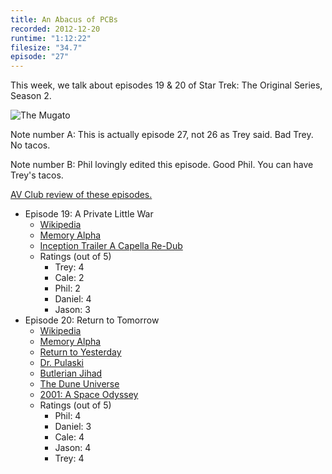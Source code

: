 ```yaml
---
title: An Abacus of PCBs
recorded: 2012-12-20
runtime: "1:12:22"
filesize: "34.7"
episode: "27"
---
```


This week, we talk about episodes 19 & 20 of Star Trek: The Original Series, Season 2.

![The Mugato](https://f005.backblazeb2.com/file/piepworks-cdn/jawgrind/Jawgrind-Episode-27.jpg)

Note number A: This is actually episode 27, not 26 as Trey said. Bad Trey. No tacos.

Note number B: Phil lovingly edited this episode. Good Phil. You can have Trey's tacos.

[AV Club review of these episodes.](http://www.avclub.com/articles/a-private-little-war-return-to-tomorrow,30454/)

- Episode 19: A Private Little War
  - [Wikipedia](http://en.wikipedia.org/wiki/A_Private_Little_War)
  - [Memory Alpha](<http://en.memory-alpha.org/wiki/A_Private_Little_War_(episode)>)
  - [Inception Trailer A Capella Re-Dub](http://www.youtube.com/watch?v=d2yD4yDsiP4)
  - Ratings (out of 5)
    - Trey: 4
    - Cale: 2
    - Phil: 2
    - Daniel: 4
    - Jason: 3
- Episode 20: Return to Tomorrow
  - [Wikipedia](http://en.wikipedia.org/wiki/Return_to_Tomorrow)
  - [Memory Alpha](<http://en.memory-alpha.org/wiki/Return_to_Tomorrow_(episode)>)
  - [Return to Yesterday](<http://en.memory-alpha.org/wiki/Tomorrow_is_Yesterday_(episode)>)
  - [Dr. Pulaski](http://www.imdb.com/name/nm0611707/)
  - [Butlerian Jihad](http://en.wikipedia.org/wiki/Dune:_The_Butlerian_Jihad)
  - [The Dune Universe](http://en.wikipedia.org/wiki/Dune_universe)
  - [2001: A Space Odyssey](http://en.wikipedia.org/wiki/2001:_A_Space_Odyssey)
  - Ratings (out of 5)
    - Phil: 4
    - Daniel: 3
    - Cale: 4
    - Jason: 4
    - Trey: 4
